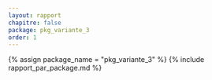 ```yaml
---
layout: rapport
chapitre: false
package: pkg_variante_3
order: 1
---
```


{% assign package_name = "pkg_variante_3" %}
{% include rapport_par_package.md %}